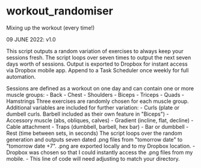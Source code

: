 # workout_randomiser
Mixing up the workout (every time!)

09 JUNE 2022:
v1.0

This script outputs a random variation of exercises to always keep your sessions fresh. The script loops over seven times to output the next seven days worth of sessions. Output is exported to Dropbox for instant access via Dropbox mobile app. Append to a Task Scheduler once weekly for full automation.


Sessions are defined as a workout on one day and can contain one or more muscle groups:
    - Back
    - Chest
    - Shoulders
    - Biceps
    - Triceps
    - Quads
    - Hamstrings
Three exercises are randomly chosen for each muscle group.
Additional variables are included for further variation: 
    - Curls (plate or dumbell curls. Barbell included as their own feature in "Biceps")
    - Accessory muscle (abs, obliques, calves)
    - Gradient (incline, flat, decline)
    - Cable attachment
    - Traps (dumbbell, barbell, hex bar)
    - Bar or dumbbell
    - Rest (time between sets, in seconds)
The script loops over the random generation and outputs seven dated .png files from "tomorrow date" to "tomorrow date +7".
.png are exported locally and to my Dropbox location.
    - Dropbox was chosen so that I could instantly access the .png files from my mobile.
        - This line of code will need adjusting to match your directory.
